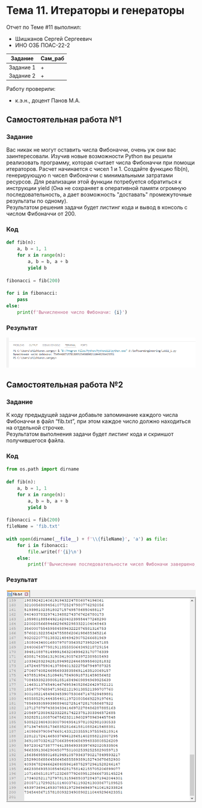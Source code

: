 # Тема 11. Итераторы и генераторы
Отчет по Теме #11 выполнил:
- Шишканов Сергей Сергеевич
- ИНО ОЗБ ПОАС-22-2

| Задание | Сам_раб |
| ------ | ------ |
| Задание 1 | + |
| Задание 2 | + |

Работу проверили:
- к.э.н., доцент Панов М.А.

## Самостоятельная работа №1
### Задание
Вас никак не могут оставить числа Фибоначчи, очень уж они вас заинтересовали. Изучив новые возможности Python вы решили реализовать программу,
которая считает числа Фибоначчи при помощи итераторов. Расчет начинается с чисел 1 и 1. Создайте функцию fib(n), генерирующую n чисел Фибоначчи с
минимальными затратами ресурсов. Для реализации этой функции потребуется обратиться к инструкции yield (Она не сохраняет в оперативной памяти огромную последовательность,
а дает возможность "доставать" промежуточные результаты по одному).\
Результатом решения задачи будет листинг кода и вывод в консоль с числом Фибоначчи от 200.

### Код
```python
def fib(n):
    a, b = 1, 1
    for x in range(n):
        a, b = b, a + b
        yield b

fibonacci = fib(200)

for i in fibonacci:
    pass
else:
    print(f'Вычисленное число Фибоначи: {i}')
```

### Результат
![](https://github.com/GreyKnightGK/SoftwareEngineering/blob/Тема_11/pic/Lab11_1.png)

## Самостоятельная работа №2
### Задание
К коду предыдущей задачи добавьте запоминание каждого числа Фибоначчи в файл “fib.txt”,
при этом каждое число должно находиться на отдельной строчке.\
Результатом выполнения задачи будет листинг кода и скриншот получившегося файла.

### Код
```python
from os.path import dirname

def fib(n):
    a, b = 1, 1
    for x in range(n):
        a, b = b, a + b
        yield b

fibonacci = fib(200)
fileName = 'fib.txt'

with open(dirname(__file__) + f'\\{fileName}', 'a') as file:
    for i in fibonacci:
        file.write(f'{i}\n')
    else:
        print(f'Вычисление последовательности чисел Фибоначи завершено, результат сохранен в файл {fileName}.')
```

### Результат
![](https://github.com/GreyKnightGK/SoftwareEngineering/blob/Тема_11/pic/Lab11_2.png)